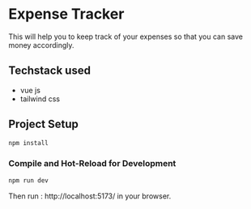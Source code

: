 # Expense Tracker

This will help you to keep track of your expenses so that you can save money accordingly.

## Techstack used

- vue js
- tailwind css

## Project Setup

```sh
npm install
```

### Compile and Hot-Reload for Development

```sh
npm run dev
```
Then run : http://localhost:5173/  in your browser.
